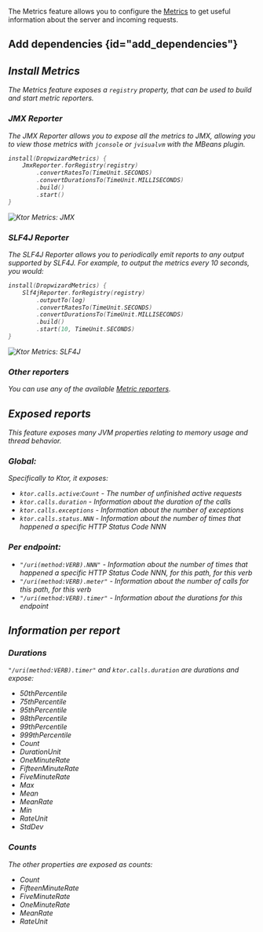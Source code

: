 [//]: # (title: Dropwizard metrics)

<microformat>
<var name="example_name" value="metrics"/>
<include src="lib.xml" include-id="download_example"/>
</microformat>

<include src="lib.xml" include-id="outdated_warning"/>

The Metrics feature allows you to configure the [Metrics](http://metrics.dropwizard.io/4.0.0/)
to get useful information about the server and incoming requests.

## Add dependencies {id="add_dependencies"}
<var name="feature_name" value="Metrics"/>
<var name="artifact_name" value="ktor-metrics"/>
<include src="lib.xml" include-id="add_ktor_artifact_intro"/>
<include src="lib.xml" include-id="add_ktor_artifact"/>

## Install Metrics

The Metrics feature exposes a `registry` property, that can be used to build and start
metric reporters.

### JMX Reporter

The JMX Reporter allows you to expose all the metrics to JMX,
allowing you to view those metrics with `jconsole` or `jvisualvm` with the MBeans plugin.

```kotlin
install(DropwizardMetrics) {
    JmxReporter.forRegistry(registry)
        .convertRatesTo(TimeUnit.SECONDS)
        .convertDurationsTo(TimeUnit.MILLISECONDS)
        .build()
        .start()
}
```

![Ktor Metrics: JMX](jmx.png)

### SLF4J Reporter

The SLF4J Reporter allows you to periodically emit reports to any output supported by SLF4J.
For example, to output the metrics every 10 seconds, you would:

```kotlin
install(DropwizardMetrics) {
    Slf4jReporter.forRegistry(registry)
        .outputTo(log)
        .convertRatesTo(TimeUnit.SECONDS)
        .convertDurationsTo(TimeUnit.MILLISECONDS)
        .build()
        .start(10, TimeUnit.SECONDS)
}
```

![Ktor Metrics: SLF4J](slf4j.png)

### Other reporters

You can use any of the available [Metric reporters](http://metrics.dropwizard.io/4.0.0/).

## Exposed reports

This feature exposes many JVM properties relating to memory usage and thread behavior.

### Global:

Specifically to Ktor, it exposes:

* `ktor.calls.active`:`Count` - The number of unfinished active requests
* `ktor.calls.duration` - Information about the duration of the calls
* `ktor.calls.exceptions` - Information about the number of exceptions
* `ktor.calls.status.NNN` - Information about the number of times that happened a specific HTTP Status Code NNN

### Per endpoint:

* `"/uri(method:VERB).NNN"` - Information about the number of times that happened a specific HTTP Status Code NNN, for this path, for this verb
* `"/uri(method:VERB).meter"` - Information about the number of calls for this path, for this verb
* `"/uri(method:VERB).timer"` - Information about the durations for this endpoint

## Information per report

### Durations

`"/uri(method:VERB).timer"` and `ktor.calls.duration` are durations and expose:

* 50thPercentile
* 75thPercentile
* 95thPercentile
* 98thPercentile
* 99thPercentile
* 999thPercentile
* Count
* DurationUnit
* OneMinuteRate
* FifteenMinuteRate
* FiveMinuteRate
* Max
* Mean
* MeanRate
* Min
* RateUnit
* StdDev

### Counts

The other properties are exposed as counts:

* Count
* FifteenMinuteRate
* FiveMinuteRate
* OneMinuteRate
* MeanRate
* RateUnit